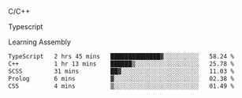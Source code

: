 <p>C/C++</p>
<p> Typescript</p>
<p>Learning Assembly</p>

<!--START_SECTION:waka-->

```txt
TypeScript   2 hrs 45 mins   ██████████████▓░░░░░░░░░░   58.24 %
C++          1 hr 13 mins    ██████▒░░░░░░░░░░░░░░░░░░   25.78 %
SCSS         31 mins         ██▓░░░░░░░░░░░░░░░░░░░░░░   11.03 %
Prolog       6 mins          ▓░░░░░░░░░░░░░░░░░░░░░░░░   02.38 %
CSS          4 mins          ▒░░░░░░░░░░░░░░░░░░░░░░░░   01.49 %
```

<!--END_SECTION:waka-->
